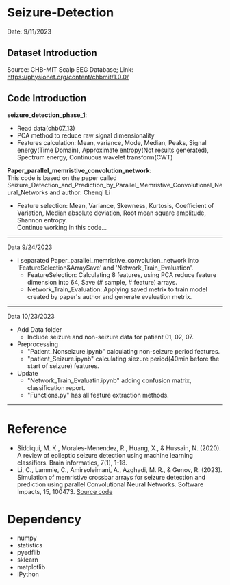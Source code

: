 # Seizure-Detection
Date: 9/11/2023
## Dataset Introduction
Source: CHB-MIT Scalp EEG Database; Link: https://physionet.org/content/chbmit/1.0.0/
<br>
## Code Introduction
**seizure_detection_phase_1**: 
* Read data(chb07_13)
* PCA method to reduce raw signal dimensionality
* Features calculation: Mean, variance, Mode, Median, Peaks, Signal energy(Time Domain), Approximate entropy(Not results generated), Spectrum energy, Continuous wavelet transform(CWT)

**Paper_parallel_memristive_convolution_network**:<br>
This code is based on the paper called Seizure_Detection_and_Prediction_by_Parallel_Memristive_Convolutional_Neural_Networks and author: Chenqi Li
* Feature selection: Mean, Variance, Skewness, Kurtosis, Coefficient of Variation, Median absolute deviation, Root mean square amplitude, Shannon entropy. 
<br>Continue working in this code...
_____
Data 9/24/2023 <br>
* I separated Paper_parallel_memristive_convolution_network into 'FeatureSelection&ArraySave' and 'Network_Train_Evaluation'. 
  * FeatureSelection: Calculating 8 features, using PCA reduce feature dimension into 64, Save (# sample, # feature) arrays. 
  * Network_Train_Evaluation: Applying saved metrix to train model created by paper's author and generate evaluation metrix. 
_____
Data 10/23/2023 <br>
* Add Data folder
  * Include seizure and non-seizure data for patient 01, 02, 07.
* Preprocessing
  * "Patient_Nonseizure.ipynb" calculating non-seizure period features.
  * "patient_Seizure.ipynb" calculating siezure period(40min before the start of seizure) features. 
* Update
  * "Network_Train_Evaluatin.ipynb" adding confusion matrix, classification report. 
  * "Functions.py" has all feature extraction methods.
_____

# Reference
* Siddiqui, M. K., Morales-Menendez, R., Huang, X., & Hussain, N. (2020). A review of epileptic seizure detection using machine learning classifiers. Brain informatics, 7(1), 1-18.
* Li, C., Lammie, C., Amirsoleimani, A., Azghadi, M. R., & Genov, R. (2023). Simulation of memristive crossbar arrays for seizure detection and prediction using parallel Convolutional Neural Networks. Software Impacts, 15, 100473. [Source code](https://github.com/coreylammie/Memristive-Seizure-Detection-and-Prediction-by-Parallel-Convolutional-Neural-Networks/blob/master/network_training/CHBMIT.py)

# Dependency
* numpy
* statistics
* pyedflib
* sklearn
* matplotlib
* IPython

